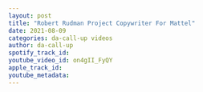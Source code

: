 ```yaml
---
layout: post
title: "Robert Rudman Project Copywriter For Mattel"
date: 2021-08-09
categories: da-call-up videos
author: da-call-up
spotify_track_id: 
youtube_video_id: on4gII_FyQY
apple_track_id: 
youtube_metadata: 
---
```

